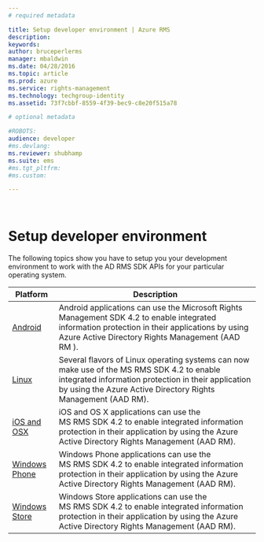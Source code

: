 ```yaml
---
# required metadata

title: Setup developer environment | Azure RMS
description:
keywords:
author: bruceperlerms
manager: mbaldwin
ms.date: 04/28/2016
ms.topic: article
ms.prod: azure
ms.service: rights-management
ms.technology: techgroup-identity
ms.assetid: 73f7cbbf-8559-4f39-bec9-c8e20f515a78

# optional metadata

#ROBOTS:
audience: developer
#ms.devlang:
ms.reviewer: shubhamp
ms.suite: ems
#ms.tgt_pltfrm:
#ms.custom:

---
```


﻿
# Setup developer environment

The following topics show you have to setup you your development environment to work with the AD RMS SDK APIs for your particular operating system.

|Platform | Description|
|------|------------|
|[Android](android_sdk.md)| Android applications can use the Microsoft Rights Management SDK 4.2 to enable integrated information protection in their applications by using Azure Active Directory Rights Management (AAD RM ).|
|[Linux](linux_setup.md)|Several flavors of Linux operating systems can now make use of the MS RMS SDK 4.2 to enable integrated information protection in their application by using the Azure Active Directory Rights Management (AAD RM).|
|[iOS and OSX](ios_sdk.md)|iOS and OS X applications can use the MS RMS SDK 4.2 to enable integrated information protection in their application by using the Azure Active Directory Rights Management (AAD RM).|
|[Windows Phone](windows_phone_apps.md)|Windows Phone applications can use the MS RMS SDK 4.2 to enable integrated information protection in their application by using the Azure Active Directory Rights Management (AAD RM).|
|[Windows Store](winrt_sdk.md)|Windows Store applications can use the MS RMS SDK 4.2 to enable integrated information protection in their application by using the Azure Active Directory Rights Management (AAD RM).|

 

 

 
